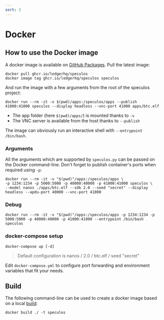 ```yaml
---
sort: 2
---
```


# Docker

## How to use the Docker image

A docker image is available on [GitHub Packages](https://ghcr.io/ledgerhq/speculos). Pull the latest image:

```shell
docker pull ghcr.io/ledgerhq/speculos
docker image tag ghcr.io/ledgerhq/speculos speculos
```

And run the image with a few arguments from the root of the speculos project:

```shell
docker run --rm -it -v $(pwd)/apps:/speculos/apps --publish 41000:41000 speculos --display headless --vnc-port 41000 apps/btc.elf
```

- The app folder (here `$(pwd)/apps/`) is mounted thanks to `-v`
- The VNC server is available from the host thanks to `--publish`

The image can obviously run an interactive shell with `--entrypoint /bin/bash`.


### Arguments

All the arguments which are supported by `speculos.py` can be passed on the Docker command-line. Don't forget to publish container's ports when required using `-p`:

```shell
docker run --rm -it -v "$(pwd)"/apps:/speculos/apps \
-p 1234:1234 -p 5000:5000 -p 40000:40000 -p 41000:41000 speculos \
--model nanos ./apps/btc.elf --sdk 2.0 --seed "secret" --display headless --apdu-port 40000 --vnc-port 41000
```

### Debug

```shell
docker run --rm -it -v "$(pwd)"/apps:/speculos/apps -p 1234:1234 -p 5000:5000 -p 40000:40000 -p 41000:41000 --entrypoint /bin/bash speculos
```

### docker-compose setup

```shell
docker-compose up [-d]
```
> Default configuration is nanos / 2.0 / btc.elf / seed "secret"

Edit `docker-compose.yml` to configure port forwarding and environment variables that fit your needs.

## Build

The following command-line can be used to create a docker image based on a local
[build](../installation/build.md):

```shell
docker build ./ -t speculos
```
